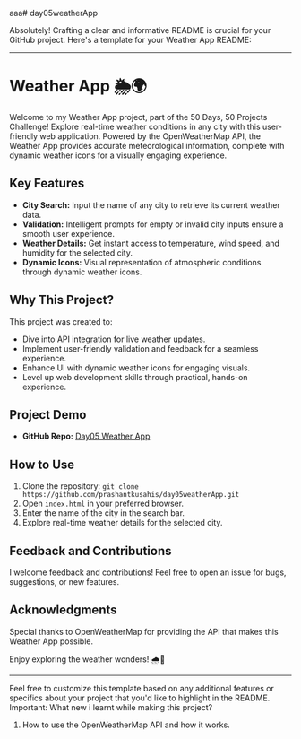 aaa# day05weatherApp

Absolutely! Crafting a clear and informative README is crucial for your GitHub project. Here's a template for your Weather App README:

---

# Weather App 🌦️🌍

Welcome to my Weather App project, part of the 50 Days, 50 Projects Challenge! Explore real-time weather conditions in any city with this user-friendly web application. Powered by the OpenWeatherMap API, the Weather App provides accurate meteorological information, complete with dynamic weather icons for a visually engaging experience.

## Key Features

- **City Search:** Input the name of any city to retrieve its current weather data.
- **Validation:** Intelligent prompts for empty or invalid city inputs ensure a smooth user experience.
- **Weather Details:** Get instant access to temperature, wind speed, and humidity for the selected city.
- **Dynamic Icons:** Visual representation of atmospheric conditions through dynamic weather icons.

## Why This Project?

This project was created to:

- Dive into API integration for live weather updates.
- Implement user-friendly validation and feedback for a seamless experience.
- Enhance UI with dynamic weather icons for engaging visuals.
- Level up web development skills through practical, hands-on experience.

## Project Demo

- **GitHub Repo:** [Day05 Weather App](https://github.com/prashantkusahis/day05weatherApp)


## How to Use

1. Clone the repository: `git clone https://github.com/prashantkusahis/day05weatherApp.git`
2. Open `index.html` in your preferred browser.
3. Enter the name of the city in the search bar.
4. Explore real-time weather details for the selected city.

## Feedback and Contributions

I welcome feedback and contributions! Feel free to open an issue for bugs, suggestions, or new features.

## Acknowledgments

Special thanks to OpenWeatherMap for providing the API that makes this Weather App possible.

Enjoy exploring the weather wonders! 🌧️🚀

---

Feel free to customize this template based on any additional features or specifics about your project that you'd like to highlight in the README.
Important:
What new i learnt while making this project?
1. How to use the OpenWeatherMap API and how it works.

